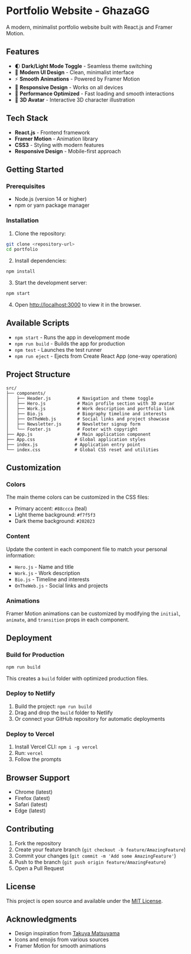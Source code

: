 # Portfolio Website - GhazaGG

A modern, minimalist portfolio website built with React.js and Framer Motion.

## Features

- 🌓 **Dark/Light Mode Toggle** - Seamless theme switching
- 🎨 **Modern UI Design** - Clean, minimalist interface
- ⚡ **Smooth Animations** - Powered by Framer Motion
- 📱 **Responsive Design** - Works on all devices
- 🎯 **Performance Optimized** - Fast loading and smooth interactions
- 🎨 **3D Avatar** - Interactive 3D character illustration

## Tech Stack

- **React.js** - Frontend framework
- **Framer Motion** - Animation library
- **CSS3** - Styling with modern features
- **Responsive Design** - Mobile-first approach

## Getting Started

### Prerequisites

- Node.js (version 14 or higher)
- npm or yarn package manager

### Installation

1. Clone the repository:
```bash
git clone <repository-url>
cd portfolio
```

2. Install dependencies:
```bash
npm install
```

3. Start the development server:
```bash
npm start
```

4. Open [http://localhost:3000](http://localhost:3000) to view it in the browser.

## Available Scripts

- `npm start` - Runs the app in development mode
- `npm run build` - Builds the app for production
- `npm test` - Launches the test runner
- `npm run eject` - Ejects from Create React App (one-way operation)

## Project Structure

```
src/
├── components/
│   ├── Header.js          # Navigation and theme toggle
│   ├── Hero.js            # Main profile section with 3D avatar
│   ├── Work.js            # Work description and portfolio link
│   ├── Bio.js             # Biography timeline and interests
│   ├── OnTheWeb.js        # Social links and project showcase
│   ├── Newsletter.js      # Newsletter signup form
│   └── Footer.js          # Footer with copyright
├── App.js                 # Main application component
├── App.css               # Global application styles
├── index.js              # Application entry point
└── index.css             # Global CSS reset and utilities
```

## Customization

### Colors
The main theme colors can be customized in the CSS files:
- Primary accent: `#88ccca` (teal)
- Light theme background: `#f7f5f3`
- Dark theme background: `#202023`

### Content
Update the content in each component file to match your personal information:
- `Hero.js` - Name and title
- `Work.js` - Work description
- `Bio.js` - Timeline and interests
- `OnTheWeb.js` - Social links and projects

### Animations
Framer Motion animations can be customized by modifying the `initial`, `animate`, and `transition` props in each component.

## Deployment

### Build for Production
```bash
npm run build
```

This creates a `build` folder with optimized production files.

### Deploy to Netlify
1. Build the project: `npm run build`
2. Drag and drop the `build` folder to Netlify
3. Or connect your GitHub repository for automatic deployments

### Deploy to Vercel
1. Install Vercel CLI: `npm i -g vercel`
2. Run: `vercel`
3. Follow the prompts

## Browser Support

- Chrome (latest)
- Firefox (latest)
- Safari (latest)
- Edge (latest)

## Contributing

1. Fork the repository
2. Create your feature branch (`git checkout -b feature/AmazingFeature`)
3. Commit your changes (`git commit -m 'Add some AmazingFeature'`)
4. Push to the branch (`git push origin feature/AmazingFeature`)
5. Open a Pull Request

## License

This project is open source and available under the [MIT License](LICENSE).

## Acknowledgments

- Design inspiration from [Takuya Matsuyama](https://www.craftz.dog/)
- Icons and emojis from various sources
- Framer Motion for smooth animations
